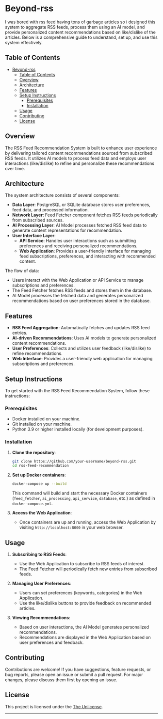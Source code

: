 # Beyond-rss

I was bored with rss feed having tons of garbage articles so i designed this system to aggregate RSS feeds, process them using an AI model, and provide personalized content recommendations based on like/dislike of the articles.
Below is a comprehensive guide to understand, set up, and use this system effectively.

## Table of Contents

- [Beyond-rss](#beyond-rss)
  - [Table of Contents](#table-of-contents)
  - [Overview](#overview)
  - [Architecture](#architecture)
  - [Features](#features)
  - [Setup Instructions](#setup-instructions)
    - [Prerequisites](#prerequisites)
    - [Installation](#installation)
  - [Usage](#usage)
  - [Contributing](#contributing)
  - [License](#license)

## Overview

The RSS Feed Recommendation System is built to enhance user experience by delivering tailored content recommendations sourced from subscribed RSS feeds. It utilizes AI models to process feed data and employs user interactions (like/dislike) to refine and personalize these recommendations over time.

## Architecture

The system architecture consists of several components:

- **Data Layer**: PostgreSQL or SQLite database stores user preferences, feed data, and processed information.
- **Network Layer**: Feed Fetcher component fetches RSS feeds periodically from subscribed sources.
- **AI Processing Layer**: AI Model processes fetched RSS feed data to generate content representations for recommendation.
- **User Interface Layer**:
  - **API Service**: Handles user interactions such as submitting preferences and receiving personalized recommendations.
  - **Web Application**: Provides a user-friendly interface for managing feed subscriptions, preferences, and interacting with recommended content.

The flow of data:

- Users interact with the Web Application or API Service to manage subscriptions and preferences.
- The Feed Fetcher fetches RSS feeds and stores them in the database.
- AI Model processes the fetched data and generates personalized recommendations based on user preferences stored in the database.

## Features

- **RSS Feed Aggregation**: Automatically fetches and updates RSS feed entries.
- **AI-driven Recommendations**: Uses AI models to generate personalized content recommendations.
- **User Preferences**: Collects and utilizes user feedback (like/dislike) to refine recommendations.
- **Web Interface**: Provides a user-friendly web application for managing subscriptions and preferences.

## Setup Instructions

To get started with the RSS Feed Recommendation System, follow these instructions:

### Prerequisites

- Docker installed on your machine.
- Git installed on your machine.
- Python 3.9 or higher installed locally (for development purposes).

### Installation

1. **Clone the repository**:

   ```bash
   git clone https://github.com/your-username/beyond-rss.git
   cd rss-feed-recommendation
   ```

2. **Set up Docker containers**:

   ```bash
   docker-compose up --build
   ```

   This command will build and start the necessary Docker containers (`feed_fetcher`, `ai_processing`, `api_service`, `database`, etc.) as defined in `docker-compose.yml`.

3. **Access the Web Application**:

   - Once containers are up and running, access the Web Application by visiting `http://localhost:8000` in your web browser.

## Usage

1. **Subscribing to RSS Feeds**:

   - Use the Web Application to subscribe to RSS feeds of interest.
   - The Feed Fetcher will periodically fetch new entries from subscribed feeds.

2. **Managing User Preferences**:

   - Users can set preferences (keywords, categories) in the Web Application.
   - Use the like/dislike buttons to provide feedback on recommended articles.

3. **Viewing Recommendations**:
   - Based on user interactions, the AI Model generates personalized recommendations.
   - Recommendations are displayed in the Web Application based on user preferences and feedback.

## Contributing

Contributions are welcome! If you have suggestions, feature requests, or bug reports, please open an issue or submit a pull request. For major changes, please discuss them first by opening an issue.

## License

This project is licensed under the [The Unlicense](LICENSE).

---

